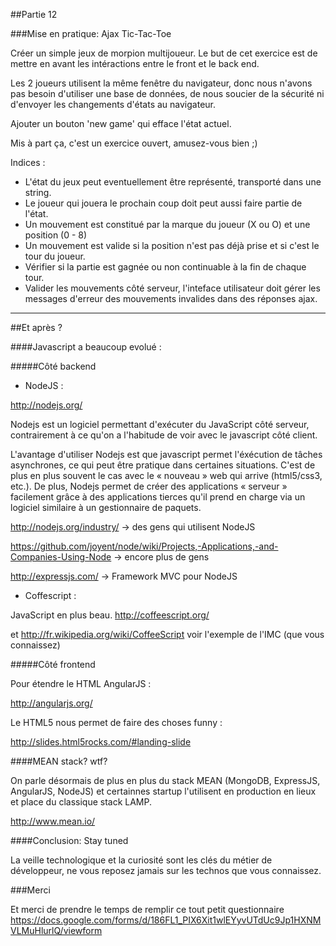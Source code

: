 ##Partie 12

###Mise en pratique: Ajax Tic-Tac-Toe

Créer un simple jeux de morpion multijoueur. Le but de cet exercice est de mettre en avant les intéractions entre le front et le back end.

Les 2 joueurs utilisent la même fenêtre du navigateur, donc nous n'avons pas besoin d'utiliser une base de données, de nous soucier de la sécurité ni d'envoyer les changements d'états au navigateur.

Ajouter un bouton 'new game' qui efface l'état actuel.

Mis à part ça, c'est un exercice ouvert, amusez-vous bien ;)


Indices : 

- L'état du jeux peut eventuellement être représenté, transporté dans une string.
- Le joueur qui jouera le prochain coup doit peut aussi faire partie de l'état.
- Un mouvement est constitué par la marque du joueur (X ou O) et une position (0 - 8)
- Un mouvement est valide si la position n'est pas déjà prise et si c'est le tour du joueur.
- Vérifier si la partie est gagnée ou non continuable à la fin de chaque tour.
- Valider les mouvements côté serveur, l'inteface utilisateur doit gérer les messages d'erreur des mouvements invalides dans des réponses ajax.



---------------------------------

##Et après ?

####Javascript a beaucoup evolué :


#####Côté backend

* NodeJS :

http://nodejs.org/

Nodejs est un logiciel permettant d'exécuter du JavaScript côté serveur, contrairement à ce qu'on a l'habitude de voir avec le javascript côté client.

L'avantage d'utiliser Nodejs est que javascript permet l'éxécution de tâches asynchrones, ce qui peut être pratique dans certaines situations. C'est de plus en plus souvent le cas avec le « nouveau » web qui arrive (html5/css3, etc.).
De plus, Nodejs permet de créer des applications « serveur » facilement grâce à des applications tierces qu'il prend en charge via un logiciel similaire à un gestionnaire de paquets.

http://nodejs.org/industry/ -> des gens qui utilisent NodeJS

https://github.com/joyent/node/wiki/Projects,-Applications,-and-Companies-Using-Node -> encore plus de gens

http://expressjs.com/ -> Framework MVC pour NodeJS


* Coffescript :

JavaScript en plus beau.
http://coffeescript.org/

et http://fr.wikipedia.org/wiki/CoffeeScript voir l'exemple de l'IMC (que vous connaissez)


#####Côté frontend

Pour étendre le HTML AngularJS :

http://angularjs.org/

Le HTML5 nous permet de faire des choses funny :

http://slides.html5rocks.com/#landing-slide


####MEAN stack? wtf?

On parle désormais de plus en plus du stack MEAN (MongoDB, ExpressJS, AngularJS, NodeJS) et certainnes startup l'utilisent en production en lieux et place du classique stack LAMP.

http://www.mean.io/

####Conclusion: Stay tuned

La veille technologique et la curiosité sont les clés du métier de développeur, ne vous reposez jamais sur les technos que vous connaissez.



###Merci

Et merci de prendre le temps de remplir ce tout petit questionnaire https://docs.google.com/forms/d/186FL1_PIX6Xit1wlEYyvUTdUc9Jp1HXNMVLMuHlurlQ/viewform


